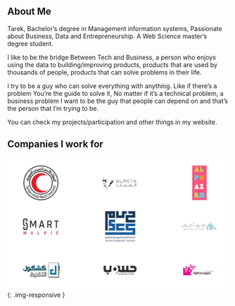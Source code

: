 ## About Me

Tarek, Bachelor’s degree in Management information systems, Passionate about Business, Data and Entrepreneurship. A Web Science master’s degree student. 

I like to be the bridge Between Tech and Business, a person who enjoys using the data to building/improving products, products that are used by thousands of people, products that can solve problems in their life. 

I try to be a guy who can solve everything with anything. Like if there’s a problem You’re the guide to solve it, No matter if it’s a technical problem, a business problem I want to be the guy that people can depend on and that’s the person that I’m trying to be.

You can check my projects/participation and other things in my website. 

## Companies I work for
![Companies I work for](/img/list-of-companies-logo.png){: .img-responsive }